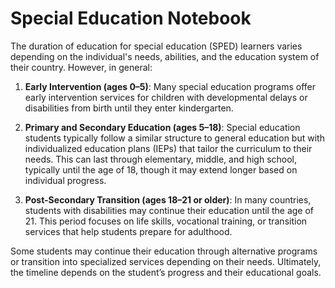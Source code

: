 # Special Education Notebook


The duration of education for special education (SPED) learners varies depending on the individual's needs, abilities, and the education system of their country. However, in general:

1. **Early Intervention (ages 0–5)**: Many special education programs offer early intervention services for children with developmental delays or disabilities from birth until they enter kindergarten.

2. **Primary and Secondary Education (ages 5–18)**: Special education students typically follow a similar structure to general education but with individualized education plans (IEPs) that tailor the curriculum to their needs. This can last through elementary, middle, and high school, typically until the age of 18, though it may extend longer based on individual progress.

3. **Post-Secondary Transition (ages 18–21 or older)**: In many countries, students with disabilities may continue their education until the age of 21. This period focuses on life skills, vocational training, or transition services that help students prepare for adulthood.

Some students may continue their education through alternative programs or transition into specialized services depending on their needs. Ultimately, the timeline depends on the student’s progress and their educational goals.